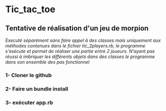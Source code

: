 # Tic_tac_toe

  ## Tentative de réalisation d'un jeu de morpion

  _Executé séparément sans faire appel à des classes mais uniquement aux méthodes contenues dans le fichier tic_2players.rb, le programme s'exécute et permet de réaliser une partie entre 2 joueurs.
  N'ayant pas réussi à imbriquer les différents objets dans des classes le programme dans son ensemble des pas fonctionnel_

  ###  1- Cloner le github


  ### 2- Faire un bundle install


  ### 3- exécuter app.rb
